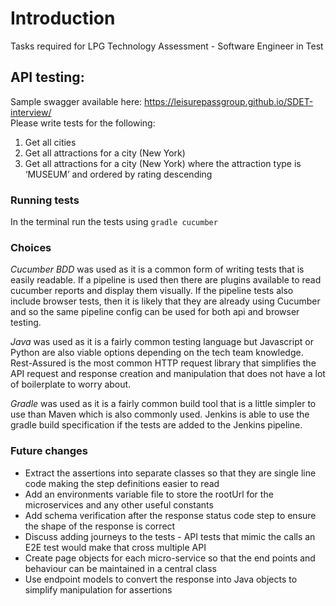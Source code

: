 # Introduction
Tasks required for LPG Technology Assessment - Software Engineer in Test

## API testing:
Sample swagger available here: https://leisurepassgroup.github.io/SDET-interview/  
Please write tests for the following:
1. Get all cities
1. Get all attractions for a city (New York)
1. Get all attractions for a city (New York) where the attraction type is ‘MUSEUM’ and ordered by rating descending

### Running tests
In the terminal run the tests using ```gradle cucumber```

### Choices
*Cucumber BDD* was used as it is a common form of writing tests that is easily readable. If a pipeline is used 
then there are plugins available to read cucumber reports and display them visually. If the pipeline tests also include 
browser tests, then it is likely that they are already using Cucumber and so the same pipeline config can be used for 
both api and browser testing.

*Java* was used as it is a fairly common testing language but Javascript or Python are also viable options depending on 
the tech team knowledge. Rest-Assured is the most common HTTP request library that simplifies the API request and 
response creation and manipulation that does not have a lot of boilerplate to worry about.

*Gradle* was used as it is a fairly common build tool that is a little simpler to use than Maven which is also commonly 
used.  Jenkins is able to use the gradle build specification if the tests are added to the Jenkins pipeline.


### Future changes
* Extract the assertions into separate classes so that they are single line code making the step definitions easier 
to read
* Add an environments variable file to store the rootUrl for the microservices and any other useful constants
* Add schema verification after the response status code step to ensure the shape of the response is correct
* Discuss adding journeys to the tests - API tests that mimic the calls an E2E test would make that cross multiple API
* Create page objects for each micro-service so that the end points and behaviour can be maintained in a central class
* Use endpoint models to convert the response into Java objects to simplify manipulation for assertions